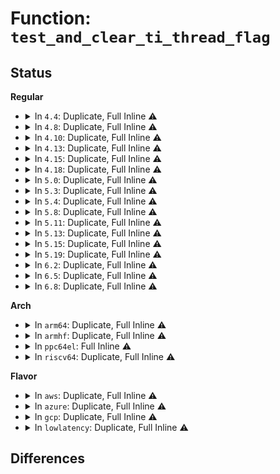 # Function: <code>test_and_clear_ti_thread_flag</code>

## Status
<b>Regular</b>
<ul>
<li>
<details>
<summary>In <code>4.4</code>: Duplicate, Full Inline ⚠️</summary>

**Collision:** Static Duplication

**Inline:** Full

**Transformation:** False

**Instances:**

```
In arch/x86/kernel/process.c (ffffffff810392ed)
Location: include/linux/thread_info.h:84
Inline: True
Inline callers:
  - arch/x86/kernel/process.c:set_tsc_mode
```
```
In arch/x86/kernel/step.c (ffffffff8103deb2)
Location: include/linux/thread_info.h:84
Inline: True
Inline callers:
  - arch/x86/kernel/step.c:user_disable_single_step
```
```
In arch/x86/kernel/paravirt.c (ffffffff81064e3c)
Location: include/linux/thread_info.h:84
Inline: True
Inline callers:
  - arch/x86/kernel/paravirt.c:paravirt_end_context_switch
```
</details>
</li>
<li>
<details>
<summary>In <code>4.8</code>: Duplicate, Full Inline ⚠️</summary>

**Collision:** Static Duplication

**Inline:** Full

**Transformation:** False

**Instances:**

```
In arch/x86/kernel/process.c (ffffffff81038311)
Location: include/linux/thread_info.h:85
Inline: True
Inline callers:
  - arch/x86/kernel/process.c:set_tsc_mode
```
```
In arch/x86/kernel/step.c (ffffffff8103dcd2)
Location: include/linux/thread_info.h:85
Inline: True
Inline callers:
  - arch/x86/kernel/step.c:user_disable_single_step
```
```
In arch/x86/kernel/paravirt.c (ffffffff81064bf0)
Location: include/linux/thread_info.h:85
Inline: True
Inline callers:
  - arch/x86/kernel/paravirt.c:paravirt_end_context_switch
```
```
In mm/oom_kill.c (ffffffff811a4f75)
Location: include/linux/thread_info.h:85
Inline: True
```
</details>
</li>
<li>
<details>
<summary>In <code>4.10</code>: Duplicate, Full Inline ⚠️</summary>

**Collision:** Static Duplication

**Inline:** Full

**Transformation:** False

**Instances:**

```
In arch/x86/kernel/process.c (ffffffff81037dc1)
Location: include/linux/thread_info.h:56
Inline: True
Inline callers:
  - arch/x86/kernel/process.c:set_tsc_mode
```
```
In arch/x86/kernel/step.c (ffffffff8103d59b)
Location: include/linux/thread_info.h:56
Inline: True
Inline callers:
  - arch/x86/kernel/step.c:user_disable_single_step
```
```
In arch/x86/kernel/paravirt.c (ffffffff810680c0)
Location: include/linux/thread_info.h:56
Inline: True
Inline callers:
  - arch/x86/kernel/paravirt.c:paravirt_end_context_switch
```
</details>
</li>
<li>
<details>
<summary>In <code>4.13</code>: Duplicate, Full Inline ⚠️</summary>

**Collision:** Static Duplication

**Inline:** Full

**Transformation:** False

**Instances:**

```
In arch/x86/kernel/process.c (ffffffff81035c9e)
Location: include/linux/thread_info.h:68
Inline: True
Inline callers:
  - arch/x86/kernel/process.c:enable_cpuid
  - arch/x86/kernel/process.c:set_tsc_mode
```
```
In arch/x86/kernel/step.c (ffffffff8103b5eb)
Location: include/linux/thread_info.h:68
Inline: True
Inline callers:
  - arch/x86/kernel/step.c:user_disable_single_step
```
```
In arch/x86/kernel/paravirt.c (ffffffff810673e0)
Location: include/linux/thread_info.h:68
Inline: True
Inline callers:
  - arch/x86/kernel/paravirt.c:paravirt_end_context_switch
```
```
In kernel/livepatch/transition.c (ffffffff810f8e09)
Location: include/linux/thread_info.h:68
Inline: True
Inline callers:
  - kernel/livepatch/transition.c:klp_update_patch_state
```
</details>
</li>
<li>
<details>
<summary>In <code>4.15</code>: Duplicate, Full Inline ⚠️</summary>

**Collision:** Static Duplication

**Inline:** Full

**Transformation:** False

**Instances:**

```
In arch/x86/kernel/process.c (ffffffff81037fa2)
Location: include/linux/thread_info.h:72
Inline: True
Inline callers:
  - arch/x86/kernel/process.c:enable_cpuid
  - arch/x86/kernel/process.c:set_tsc_mode
```
```
In arch/x86/kernel/step.c (ffffffff8103e00b)
Location: include/linux/thread_info.h:72
Inline: True
Inline callers:
  - arch/x86/kernel/step.c:user_disable_single_step
```
```
In arch/x86/kernel/paravirt.c (ffffffff8106b630)
Location: include/linux/thread_info.h:72
Inline: True
Inline callers:
  - arch/x86/kernel/paravirt.c:paravirt_end_context_switch
```
```
In kernel/livepatch/transition.c (ffffffff81103829)
Location: include/linux/thread_info.h:72
Inline: True
Inline callers:
  - kernel/livepatch/transition.c:klp_update_patch_state
```
</details>
</li>
<li>
<details>
<summary>In <code>4.18</code>: Duplicate, Full Inline ⚠️</summary>

**Collision:** Static Duplication

**Inline:** Full

**Transformation:** False

**Instances:**

```
In arch/x86/kernel/process.c (ffffffff81039162)
Location: include/linux/thread_info.h:77
Inline: True
Inline callers:
  - arch/x86/kernel/process.c:enable_cpuid
  - arch/x86/kernel/process.c:set_tsc_mode
```
```
In arch/x86/kernel/step.c (ffffffff8103f5bb)
Location: include/linux/thread_info.h:77
Inline: True
Inline callers:
  - arch/x86/kernel/step.c:user_disable_single_step
```
```
In arch/x86/kernel/cpu/bugs.c (ffffffff810436a7)
Location: include/linux/thread_info.h:77
Inline: True
Inline callers:
  - arch/x86/kernel/cpu/bugs.c:ssb_prctl_set
```
```
In arch/x86/kernel/paravirt.c (ffffffff8106e300)
Location: include/linux/thread_info.h:77
Inline: True
Inline callers:
  - arch/x86/kernel/paravirt.c:paravirt_end_context_switch
```
```
In kernel/livepatch/transition.c (ffffffff8110c558)
Location: include/linux/thread_info.h:77
Inline: True
Inline callers:
  - kernel/livepatch/transition.c:klp_force_transition
  - kernel/livepatch/transition.c:klp_force_transition
```
</details>
</li>
<li>
<details>
<summary>In <code>5.0</code>: Duplicate, Full Inline ⚠️</summary>

**Collision:** Static Duplication

**Inline:** Full

**Transformation:** False

**Instances:**

```
In arch/x86/kernel/process.c (ffffffff8103a315)
Location: include/linux/thread_info.h:77
Inline: True
Inline callers:
  - arch/x86/kernel/process.c:speculation_ctrl_update_tif
  - arch/x86/kernel/process.c:enable_cpuid
  - arch/x86/kernel/process.c:set_tsc_mode
```
```
In arch/x86/kernel/step.c (ffffffff81040bbb)
Location: include/linux/thread_info.h:77
Inline: True
Inline callers:
  - arch/x86/kernel/step.c:user_disable_single_step
```
```
In arch/x86/kernel/paravirt.c (ffffffff810742d0)
Location: include/linux/thread_info.h:77
Inline: True
Inline callers:
  - arch/x86/kernel/paravirt.c:paravirt_end_context_switch
```
```
In kernel/livepatch/transition.c (ffffffff81117d48)
Location: include/linux/thread_info.h:77
Inline: True
Inline callers:
  - kernel/livepatch/transition.c:klp_force_transition
  - kernel/livepatch/transition.c:klp_force_transition
```
</details>
</li>
<li>
<details>
<summary>In <code>5.3</code>: Duplicate, Full Inline ⚠️</summary>

**Collision:** Static Duplication

**Inline:** Full

**Transformation:** False

**Instances:**

```
In arch/x86/kernel/process.c (ffffffff8103c8d5)
Location: include/linux/thread_info.h:77
Inline: True
Inline callers:
  - arch/x86/kernel/process.c:speculation_ctrl_update_tif
  - arch/x86/kernel/process.c:enable_cpuid
  - arch/x86/kernel/process.c:set_tsc_mode
```
```
In arch/x86/kernel/step.c (ffffffff8104329b)
Location: include/linux/thread_info.h:77
Inline: True
Inline callers:
  - arch/x86/kernel/step.c:user_disable_single_step
```
```
In arch/x86/kernel/paravirt.c (ffffffff81077e20)
Location: include/linux/thread_info.h:77
Inline: True
Inline callers:
  - arch/x86/kernel/paravirt.c:paravirt_end_context_switch
```
```
In kernel/livepatch/transition.c (ffffffff81122089)
Location: include/linux/thread_info.h:77
Inline: True
Inline callers:
  - kernel/livepatch/transition.c:klp_force_transition
  - kernel/livepatch/transition.c:klp_force_transition
```
</details>
</li>
<li>
<details>
<summary>In <code>5.4</code>: Duplicate, Full Inline ⚠️</summary>

**Collision:** Static Duplication

**Inline:** Full

**Transformation:** False

**Instances:**

```
In arch/x86/kernel/process.c (ffffffff8103d095)
Location: include/linux/thread_info.h:77
Inline: True
Inline callers:
  - arch/x86/kernel/process.c:speculation_ctrl_update_tif
  - arch/x86/kernel/process.c:enable_cpuid
  - arch/x86/kernel/process.c:set_tsc_mode
```
```
In arch/x86/kernel/step.c (ffffffff810439fb)
Location: include/linux/thread_info.h:77
Inline: True
Inline callers:
  - arch/x86/kernel/step.c:user_disable_single_step
```
```
In arch/x86/kernel/paravirt.c (ffffffff81078e90)
Location: include/linux/thread_info.h:77
Inline: True
Inline callers:
  - arch/x86/kernel/paravirt.c:paravirt_end_context_switch
```
```
In kernel/livepatch/transition.c (ffffffff8112e6a9)
Location: include/linux/thread_info.h:77
Inline: True
Inline callers:
  - kernel/livepatch/transition.c:klp_force_transition
  - kernel/livepatch/transition.c:klp_force_transition
```
</details>
</li>
<li>
<details>
<summary>In <code>5.8</code>: Duplicate, Full Inline ⚠️</summary>

**Collision:** Static Duplication

**Inline:** Full

**Transformation:** False

**Instances:**

```
In arch/x86/kernel/process.c (ffffffff8103ff35)
Location: include/linux/thread_info.h:77
Inline: True
Inline callers:
  - arch/x86/kernel/process.c:speculation_ctrl_update_tif
  - arch/x86/kernel/process.c:enable_cpuid
  - arch/x86/kernel/process.c:set_tsc_mode
```
```
In arch/x86/kernel/step.c (ffffffff8104729b)
Location: include/linux/thread_info.h:77
Inline: True
Inline callers:
  - arch/x86/kernel/step.c:user_disable_single_step
```
```
In arch/x86/kernel/paravirt.c (ffffffff8108017c)
Location: include/linux/thread_info.h:77
Inline: True
Inline callers:
  - arch/x86/kernel/paravirt.c:paravirt_end_context_switch
```
```
In kernel/livepatch/transition.c (ffffffff8113c859)
Location: include/linux/thread_info.h:77
Inline: True
Inline callers:
  - kernel/livepatch/transition.c:klp_update_patch_state
```
</details>
</li>
<li>
<details>
<summary>In <code>5.11</code>: Duplicate, Full Inline ⚠️</summary>

**Collision:** Static Duplication

**Inline:** Full

**Transformation:** False

**Instances:**

```
In arch/x86/kernel/process.c (ffffffff8103fe75)
Location: include/linux/thread_info.h:110
Inline: True
Inline callers:
  - arch/x86/kernel/process.c:speculation_ctrl_update_tif
  - arch/x86/kernel/process.c:enable_cpuid
  - arch/x86/kernel/process.c:set_tsc_mode
```
```
In arch/x86/kernel/step.c (ffffffff81046af0)
Location: include/linux/thread_info.h:110
Inline: True
Inline callers:
  - arch/x86/kernel/step.c:user_disable_single_step
```
```
In arch/x86/kernel/paravirt.c (ffffffff8107fd9c)
Location: include/linux/thread_info.h:110
Inline: True
Inline callers:
  - arch/x86/kernel/paravirt.c:paravirt_end_context_switch
```
```
In kernel/livepatch/transition.c (ffffffff81136f69)
Location: include/linux/thread_info.h:110
Inline: True
Inline callers:
  - kernel/livepatch/transition.c:klp_update_patch_state
```
</details>
</li>
<li>
<details>
<summary>In <code>5.13</code>: Duplicate, Full Inline ⚠️</summary>

**Collision:** Static Duplication

**Inline:** Full

**Transformation:** False

**Instances:**

```
In arch/x86/kernel/process.c (ffffffff81041805)
Location: include/linux/thread_info.h:110
Inline: True
Inline callers:
  - arch/x86/kernel/process.c:speculation_ctrl_update_tif
  - arch/x86/kernel/process.c:enable_cpuid
  - arch/x86/kernel/process.c:set_tsc_mode
```
```
In arch/x86/kernel/step.c (ffffffff81048520)
Location: include/linux/thread_info.h:110
Inline: True
Inline callers:
  - arch/x86/kernel/step.c:user_disable_single_step
```
```
In arch/x86/kernel/paravirt.c (ffffffff81080e5c)
Location: include/linux/thread_info.h:110
Inline: True
Inline callers:
  - arch/x86/kernel/paravirt.c:paravirt_end_context_switch
```
```
In kernel/livepatch/transition.c (ffffffff81137c39)
Location: include/linux/thread_info.h:110
Inline: True
Inline callers:
  - kernel/livepatch/transition.c:klp_update_patch_state
```
</details>
</li>
<li>
<details>
<summary>In <code>5.15</code>: Duplicate, Full Inline ⚠️</summary>

**Collision:** Static Duplication

**Inline:** Full

**Transformation:** False

**Instances:**

```
In arch/x86/kernel/process.c (ffffffff81047aa5)
Location: include/linux/thread_info.h:111
Inline: True
Inline callers:
  - arch/x86/kernel/process.c:speculation_ctrl_update_tif
  - arch/x86/kernel/process.c:enable_cpuid
  - arch/x86/kernel/process.c:set_tsc_mode
```
```
In arch/x86/kernel/step.c (ffffffff8104ee60)
Location: include/linux/thread_info.h:111
Inline: True
Inline callers:
  - arch/x86/kernel/step.c:user_disable_single_step
```
```
In arch/x86/kernel/paravirt.c (ffffffff8108fdcc)
Location: include/linux/thread_info.h:111
Inline: True
Inline callers:
  - arch/x86/kernel/paravirt.c:paravirt_end_context_switch
```
```
In kernel/livepatch/transition.c (ffffffff8115a989)
Location: include/linux/thread_info.h:111
Inline: True
Inline callers:
  - kernel/livepatch/transition.c:klp_update_patch_state
```
</details>
</li>
<li>
<details>
<summary>In <code>5.19</code>: Duplicate, Full Inline ⚠️</summary>

**Collision:** Static Duplication

**Inline:** Full

**Transformation:** False

**Instances:**

```
In arch/x86/kernel/process.c (ffffffff81050bf5)
Location: include/linux/thread_info.h:111
Inline: True
Inline callers:
  - arch/x86/kernel/process.c:speculation_ctrl_update_tif
  - arch/x86/kernel/process.c:enable_cpuid
  - arch/x86/kernel/process.c:set_tsc_mode
```
```
In arch/x86/kernel/step.c (ffffffff8105a0b0)
Location: include/linux/thread_info.h:111
Inline: True
Inline callers:
  - arch/x86/kernel/step.c:user_disable_single_step
```
```
In arch/x86/kernel/paravirt.c (ffffffff810a0c8e)
Location: include/linux/thread_info.h:111
Inline: True
Inline callers:
  - arch/x86/kernel/paravirt.c:paravirt_end_context_switch
```
```
In kernel/livepatch/transition.c (ffffffff8118423c)
Location: include/linux/thread_info.h:111
Inline: True
Inline callers:
  - kernel/livepatch/transition.c:klp_update_patch_state
```
</details>
</li>
<li>
<details>
<summary>In <code>6.2</code>: Duplicate, Full Inline ⚠️</summary>

**Collision:** Static Duplication

**Inline:** Full

**Transformation:** False

**Instances:**

```
In arch/x86/kernel/process.c (ffffffff8105e155)
Location: include/linux/thread_info.h:111
Inline: True
Inline callers:
  - arch/x86/kernel/process.c:speculation_ctrl_update_tif
  - arch/x86/kernel/process.c:enable_cpuid
  - arch/x86/kernel/process.c:set_tsc_mode
```
```
In arch/x86/kernel/step.c (ffffffff81067ac0)
Location: include/linux/thread_info.h:111
Inline: True
Inline callers:
  - arch/x86/kernel/step.c:user_disable_single_step
```
```
In arch/x86/kernel/paravirt.c (ffffffff810b8a11)
Location: include/linux/thread_info.h:111
Inline: True
Inline callers:
  - arch/x86/kernel/paravirt.c:paravirt_end_context_switch
```
```
In kernel/livepatch/transition.c (ffffffff811bf4cc)
Location: include/linux/thread_info.h:111
Inline: True
Inline callers:
  - kernel/livepatch/transition.c:klp_update_patch_state
```
</details>
</li>
<li>
<details>
<summary>In <code>6.5</code>: Duplicate, Full Inline ⚠️</summary>

**Collision:** Static Duplication

**Inline:** Full

**Transformation:** False

**Instances:**

```
In arch/x86/kernel/process.c (ffffffff8105f805)
Location: include/linux/thread_info.h:111
Inline: True
Inline callers:
  - arch/x86/kernel/process.c:speculation_ctrl_update_tif
  - arch/x86/kernel/process.c:enable_cpuid
  - arch/x86/kernel/process.c:set_tsc_mode
```
```
In arch/x86/kernel/step.c (ffffffff81069370)
Location: include/linux/thread_info.h:111
Inline: True
Inline callers:
  - arch/x86/kernel/step.c:user_disable_single_step
```
```
In arch/x86/kernel/paravirt.c (ffffffff810bbbe1)
Location: include/linux/thread_info.h:111
Inline: True
Inline callers:
  - arch/x86/kernel/paravirt.c:paravirt_end_context_switch
```
```
In kernel/livepatch/transition.c (ffffffff811d1fac)
Location: include/linux/thread_info.h:111
Inline: True
Inline callers:
  - kernel/livepatch/transition.c:klp_update_patch_state
```
</details>
</li>
<li>
<details>
<summary>In <code>6.8</code>: Duplicate, Full Inline ⚠️</summary>

**Collision:** Static Duplication

**Inline:** Full

**Transformation:** False

**Instances:**

```
In arch/x86/xen/enlighten_pv.c (ffffffff8103d7ee)
Location: include/linux/thread_info.h:111
Inline: True
Inline callers:
  - arch/x86/xen/enlighten_pv.c:xen_end_context_switch
```
```
In arch/x86/kernel/process.c (ffffffff81066965)
Location: include/linux/thread_info.h:111
Inline: True
Inline callers:
  - arch/x86/kernel/process.c:speculation_ctrl_update_tif
  - arch/x86/kernel/process.c:enable_cpuid
  - arch/x86/kernel/process.c:set_tsc_mode
```
```
In arch/x86/kernel/step.c (ffffffff810707e0)
Location: include/linux/thread_info.h:111
Inline: True
Inline callers:
  - arch/x86/kernel/step.c:user_disable_single_step
```
```
In kernel/livepatch/transition.c (ffffffff811e6c2c)
Location: include/linux/thread_info.h:111
Inline: True
Inline callers:
  - kernel/livepatch/transition.c:klp_update_patch_state
```
</details>
</li>
</ul>
<b>Arch</b>
<ul>
<li>
<details>
<summary>In <code>arm64</code>: Duplicate, Full Inline ⚠️</summary>

**Collision:** Static Duplication

**Inline:** Full

**Transformation:** False

**Instances:**

```
In arch/arm64/kernel/fpsimd.c (ffff800010088068)
Location: include/linux/thread_info.h:77
Inline: True
Inline callers:
  - arch/arm64/kernel/fpsimd.c:fpsimd_restore_current_state
  - arch/arm64/kernel/fpsimd.c:sve_set_vector_length
```
```
In arch/arm64/kernel/signal.c (ffff800010093410)
Location: include/linux/thread_info.h:77
Inline: True
Inline callers:
  - arch/arm64/kernel/signal.c:do_notify_resume
```
```
In fs/select.c (ffff8000103a2378)
Location: include/linux/thread_info.h:77
Inline: True
Inline callers:
  - fs/select.c:poll_select_finish
```
```
In fs/eventpoll.c (ffff8000103f2db4)
Location: include/linux/thread_info.h:77
Inline: True
Inline callers:
  - fs/eventpoll.c:__arm64_compat_sys_epoll_pwait
  - fs/eventpoll.c:__arm64_sys_epoll_pwait
```
```
In fs/aio.c (ffff8000103fce00)
Location: include/linux/thread_info.h:77
Inline: True
Inline callers:
  - fs/aio.c:__arm64_compat_sys_io_pgetevents_time64
  - fs/aio.c:__arm64_compat_sys_io_pgetevents
  - fs/aio.c:__arm64_sys_io_pgetevents
```
```
In fs/io_uring.c (ffff800010405b9c)
Location: include/linux/thread_info.h:77
Inline: True
Inline callers:
  - fs/io_uring.c:__arm64_sys_io_uring_enter
```
</details>
</li>
<li>
<details>
<summary>In <code>armhf</code>: Duplicate, Full Inline ⚠️</summary>

**Collision:** Static Duplication

**Inline:** Full

**Transformation:** False

**Instances:**

```
In arch/arm/kernel/signal.c (c030e9d0)
Location: include/linux/thread_info.h:77
Inline: True
Inline callers:
  - arch/arm/kernel/signal.c:do_work_pending
```
```
In fs/select.c (c0584f14)
Location: include/linux/thread_info.h:77
Inline: True
Inline callers:
  - fs/select.c:poll_select_finish
```
```
In fs/eventpoll.c (c05c85ec)
Location: include/linux/thread_info.h:77
Inline: True
Inline callers:
  - fs/eventpoll.c:__se_sys_epoll_pwait
```
```
In fs/aio.c (c05d1b68)
Location: include/linux/thread_info.h:77
Inline: True
Inline callers:
  - fs/aio.c:__se_sys_io_pgetevents_time32
  - fs/aio.c:__se_sys_io_pgetevents
```
```
In fs/io_uring.c (c05d7370)
Location: include/linux/thread_info.h:77
Inline: True
Inline callers:
  - fs/io_uring.c:__se_sys_io_uring_enter
```
</details>
</li>
<li>
<details>
<summary>In <code>ppc64el</code>: Full Inline ⚠️</summary>

**Collision:** Unique Static

**Inline:** Full

**Transformation:** False

**Instances:**

```
In kernel/livepatch/transition.c (c0000000001f3a60)
Location: include/linux/thread_info.h:77
Inline: True
Inline callers:
  - kernel/livepatch/transition.c:klp_force_transition
  - kernel/livepatch/transition.c:klp_force_transition
```
</details>
</li>
<li>
<details>
<summary>In <code>riscv64</code>: Duplicate, Full Inline ⚠️</summary>

**Collision:** Static Duplication

**Inline:** Full

**Transformation:** False

**Instances:**

```
In arch/riscv/kernel/signal.c (ffffffe0000b6a30)
Location: include/linux/thread_info.h:77
Inline: True
Inline callers:
  - arch/riscv/kernel/signal.c:do_notify_resume
```
```
In fs/select.c (ffffffe00026a92c)
Location: include/linux/thread_info.h:77
Inline: True
Inline callers:
  - fs/select.c:poll_select_finish
```
```
In fs/eventpoll.c (ffffffe0002a4bcc)
Location: include/linux/thread_info.h:77
Inline: True
Inline callers:
  - fs/eventpoll.c:__se_sys_epoll_pwait
```
```
In fs/aio.c (ffffffe0002ac580)
Location: include/linux/thread_info.h:77
Inline: True
Inline callers:
  - fs/aio.c:__se_sys_io_pgetevents
```
```
In fs/io_uring.c (ffffffe0002b0f5e)
Location: include/linux/thread_info.h:77
Inline: True
Inline callers:
  - fs/io_uring.c:__se_sys_io_uring_enter
```
</details>
</li>
</ul>
<b>Flavor</b>
<ul>
<li>
<details>
<summary>In <code>aws</code>: Duplicate, Full Inline ⚠️</summary>

**Collision:** Static Duplication

**Inline:** Full

**Transformation:** False

**Instances:**

```
In arch/x86/kernel/process.c (ffffffff8103d215)
Location: include/linux/thread_info.h:77
Inline: True
Inline callers:
  - arch/x86/kernel/process.c:speculation_ctrl_update_tif
  - arch/x86/kernel/process.c:enable_cpuid
  - arch/x86/kernel/process.c:set_tsc_mode
```
```
In arch/x86/kernel/step.c (ffffffff81043b7b)
Location: include/linux/thread_info.h:77
Inline: True
Inline callers:
  - arch/x86/kernel/step.c:user_disable_single_step
```
```
In arch/x86/kernel/paravirt.c (ffffffff81077e90)
Location: include/linux/thread_info.h:77
Inline: True
Inline callers:
  - arch/x86/kernel/paravirt.c:paravirt_end_context_switch
```
```
In kernel/livepatch/transition.c (ffffffff81126c89)
Location: include/linux/thread_info.h:77
Inline: True
Inline callers:
  - kernel/livepatch/transition.c:klp_force_transition
  - kernel/livepatch/transition.c:klp_force_transition
```
</details>
</li>
<li>
<details>
<summary>In <code>azure</code>: Duplicate, Full Inline ⚠️</summary>

**Collision:** Static Duplication

**Inline:** Full

**Transformation:** False

**Instances:**

```
In arch/x86/kernel/process.c (ffffffff8102c8c5)
Location: include/linux/thread_info.h:77
Inline: True
Inline callers:
  - arch/x86/kernel/process.c:speculation_ctrl_update_tif
  - arch/x86/kernel/process.c:enable_cpuid
  - arch/x86/kernel/process.c:set_tsc_mode
```
```
In arch/x86/kernel/step.c (ffffffff810331ab)
Location: include/linux/thread_info.h:77
Inline: True
Inline callers:
  - arch/x86/kernel/step.c:user_disable_single_step
```
```
In kernel/livepatch/transition.c (ffffffff811196e9)
Location: include/linux/thread_info.h:77
Inline: True
Inline callers:
  - kernel/livepatch/transition.c:klp_force_transition
  - kernel/livepatch/transition.c:klp_force_transition
```
</details>
</li>
<li>
<details>
<summary>In <code>gcp</code>: Duplicate, Full Inline ⚠️</summary>

**Collision:** Static Duplication

**Inline:** Full

**Transformation:** False

**Instances:**

```
In arch/x86/kernel/process.c (ffffffff8103d055)
Location: include/linux/thread_info.h:77
Inline: True
Inline callers:
  - arch/x86/kernel/process.c:speculation_ctrl_update_tif
  - arch/x86/kernel/process.c:enable_cpuid
  - arch/x86/kernel/process.c:set_tsc_mode
```
```
In arch/x86/kernel/step.c (ffffffff810439bb)
Location: include/linux/thread_info.h:77
Inline: True
Inline callers:
  - arch/x86/kernel/step.c:user_disable_single_step
```
```
In arch/x86/kernel/paravirt.c (ffffffff81077e40)
Location: include/linux/thread_info.h:77
Inline: True
Inline callers:
  - arch/x86/kernel/paravirt.c:paravirt_end_context_switch
```
```
In kernel/livepatch/transition.c (ffffffff81124b79)
Location: include/linux/thread_info.h:77
Inline: True
Inline callers:
  - kernel/livepatch/transition.c:klp_force_transition
  - kernel/livepatch/transition.c:klp_force_transition
```
</details>
</li>
<li>
<details>
<summary>In <code>lowlatency</code>: Duplicate, Full Inline ⚠️</summary>

**Collision:** Static Duplication

**Inline:** Full

**Transformation:** False

**Instances:**

```
In arch/x86/kernel/process.c (ffffffff8103e0e5)
Location: include/linux/thread_info.h:77
Inline: True
Inline callers:
  - arch/x86/kernel/process.c:speculation_ctrl_update_tif
  - arch/x86/kernel/process.c:enable_cpuid
  - arch/x86/kernel/process.c:set_tsc_mode
```
```
In arch/x86/kernel/step.c (ffffffff81044dbb)
Location: include/linux/thread_info.h:77
Inline: True
Inline callers:
  - arch/x86/kernel/step.c:user_disable_single_step
```
```
In arch/x86/kernel/paravirt.c (ffffffff81079f2e)
Location: include/linux/thread_info.h:77
Inline: True
Inline callers:
  - arch/x86/kernel/paravirt.c:paravirt_end_context_switch
```
```
In kernel/livepatch/transition.c (ffffffff8113098c)
Location: include/linux/thread_info.h:77
Inline: True
Inline callers:
  - kernel/livepatch/transition.c:klp_update_patch_state
```
</details>
</li>
</ul>

## Differences
